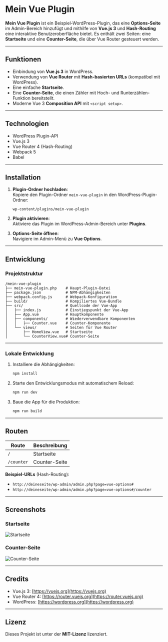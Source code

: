 # Mein Vue Plugin

**Mein Vue Plugin** ist ein Beispiel-WordPress-Plugin, das eine **Options-Seite** im Admin-Bereich hinzufügt und mithilfe von **Vue.js 3** und **Hash-Routing** eine interaktive Benutzeroberfläche bietet. Es enthält zwei Seiten: eine **Startseite** und eine **Counter-Seite**, die über Vue Router gesteuert werden.

---

## Funktionen

- Einbindung von **Vue.js 3** in WordPress.
- Verwendung von **Vue Router** mit **Hash-basierten URLs** (kompatibel mit WordPress).
- Eine einfache **Startseite**.
- Eine **Counter-Seite**, die einen Zähler mit Hoch- und Runterzählen-Funktion bereitstellt.
- Moderne Vue 3 **Composition API** mit `<script setup>`.

---

## Technologien

- WordPress Plugin-API
- Vue.js 3
- Vue Router 4 (Hash-Routing)
- Webpack 5
- Babel

---

## Installation

1. **Plugin-Ordner hochladen**:  
   Kopiere den Plugin-Ordner `mein-vue-plugin` in den WordPress-Plugin-Ordner:  
   ```
   wp-content/plugins/mein-vue-plugin
   ```

2. **Plugin aktivieren**:  
   Aktiviere das Plugin im WordPress-Admin-Bereich unter **Plugins**.

3. **Options-Seite öffnen**:  
   Navigiere im Admin-Menü zu **Vue Options**.

---

## Entwicklung

### Projektstruktur

```plaintext
/mein-vue-plugin
├── mein-vue-plugin.php    # Haupt-Plugin-Datei
├── package.json           # NPM-Abhängigkeiten
├── webpack.config.js      # Webpack-Konfiguration
├── build/                 # Kompiliertes Vue-Bundle
├── src/                   # Quellcode der Vue-App
│   ├── index.js           # Einstiegspunkt der Vue-App
│   ├── App.vue            # Hauptkomponente
│   ├── components/        # Wiederverwendbare Komponenten
│   │   ├── Counter.vue    # Counter-Komponente
│   └── views/             # Seiten für Vue Router
│       ├── HomeView.vue   # Startseite
│       └── CounterView.vue# Counter-Seite
```

---

### Lokale Entwicklung

1. Installiere die Abhängigkeiten:

   ```bash
   npm install
   ```

2. Starte den Entwicklungsmodus mit automatischem Reload:

   ```bash
   npm run dev
   ```

3. Baue die App für die Produktion:

   ```bash
   npm run build
   ```

---

## Routen

| **Route**        | **Beschreibung**         |
|-------------------|--------------------------|
| `/`              | Startseite               |
| `/counter`       | Counter-Seite            |

**Beispiel-URLs** (Hash-Routing):  
- `http://deineseite/wp-admin/admin.php?page=vue-options#`  
- `http://deineseite/wp-admin/admin.php?page=vue-options#/counter`

---

## Screenshots

### Startseite  
![Startseite](screenshot-home.png)

### Counter-Seite  
![Counter-Seite](screenshot-counter.png)

---

## Credits

- Vue.js 3: [https://vuejs.org](https://vuejs.org)
- Vue Router 4: [https://router.vuejs.org](https://router.vuejs.org)
- WordPress: [https://wordpress.org](https://wordpress.org)

---

## Lizenz

Dieses Projekt ist unter der **MIT-Lizenz** lizenziert.  
